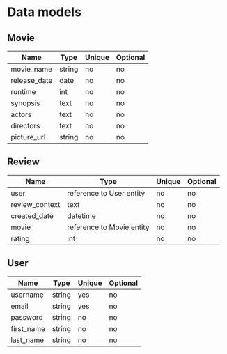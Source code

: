 # Data models

## Movie
| Name | Type | Unique | Optional |
|-|-|-|-|
| movie_name | string | no | no |
| release_date | date | no | no |
| runtime | int | no | no |
| synopsis | text | no | no |
| actors | text | no | no |
| directors | text | no | no |
| picture_url | string | no | no |


## Review
| Name | Type | Unique | Optional |
|-|-|-|-|
| user | reference to User entity | no | no |
| review_context | text | no | no |
| created_date | datetime | no | no |
| movie | reference to Movie entity | no | no |
| rating | int | no | no |


## User
| Name | Type | Unique | Optional |
|-|-|-|-|
| username | string | yes | no |
| email | string | yes | no |
| password | string | no | no |
| first_name | string | no | no |
| last_name | string | no | no |